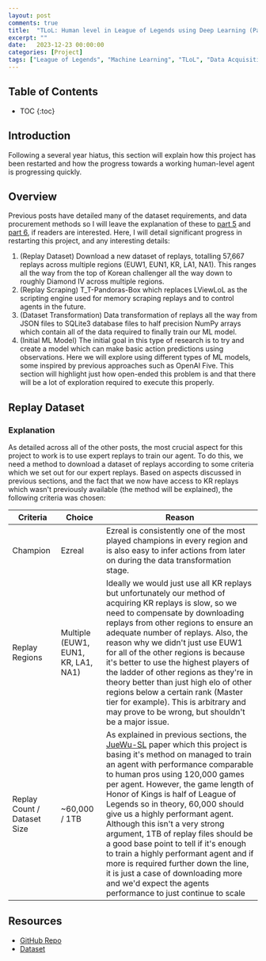 ```yaml
---
layout: post
comments: true
title:  "TLoL: Human level in League of Legends using Deep Learning (Part 7 - Dataset Acquisition, Transformation and Model Training)"
excerpt: ""
date:   2023-12-23 00:00:00
categories: [Project]
tags: ["League of Legends", "Machine Learning", "TLoL", "Data Acquisition", "Data Transformation", "Model Training"]
---
```


## Table of Contents

* TOC
{:toc}

## Introduction

Following a several year hiatus, this section will explain how this project has been restarted and how the progress towards
a working human-level agent is progressing quickly.

## Overview

Previous posts have detailed many of the dataset requirements, and data procurement methods so I will leave the explanation of these
to [part 5](https://miscellaneousstuff.github.io/project/2021/09/08/tlol-part-5-download-scraping.html)
and [part 6](https://miscellaneousstuff.github.io/project/2021/11/19/tlol-part-6-dataset-generation.html#overview), if readers are interested.
Here, I will detail significant progress in restarting this project, and any interesting details:
1. (Replay Dataset) Download a new dataset of replays, totalling 57,667 replays across multiple regions (EUW1, EUN1, KR, LA1, NA1).
   This ranges all the way from the top of Korean challenger all the way down to roughly Diamond IV across multiple
   regions.
2. (Replay Scraping) T_T-Pandoras-Box which replaces LViewLoL as the scripting engine used for memory scraping replays and to control
   agents in the future.
3. (Dataset Transformation) Data transformation of replays all the way from JSON files to SQLite3 database files to half precision NumPy arrays
   which contain all of the data required to finally train our ML model.
4. (Initial ML Model) The initial goal in this type of research is to try and create a model which can make basic action predictions using observations.
   Here we will explore using different types of ML models, some inspired by previous approaches such as OpenAI Five. This section will highlight
   just how open-ended this problem is and that there will be a lot of exploration required to execute this properly.

## Replay Dataset

### Explanation

As detailed across all of the other posts, the most crucial aspect for this project to work is to use expert replays to train our agent.
To do this, we need a method to download a dataset of replays according to some criteria which we set out for our expert replays. Based on
aspects discussed in previous sections, and the fact that we now have access to KR replays which wasn't previously available (the method will
be explained), the following criteria was chosen:

| Criteria | Choice | Reason |
| - | - | - |
| Champion | Ezreal | Ezreal is consistently one of the most played champions in every region and is also easy to infer actions from later on during the data transformation stage. |
| Replay Regions | Multiple (EUW1, EUN1, KR, LA1, NA1) | Ideally we would just use all KR replays but unfortunately our method of acquiring KR replays is slow, so we need to compensate by downloading replays from other regions to ensure an adequate number of replays. Also, the reason why we didn't just use EUW1 for all of the other regions is because it's better to use the highest players of the ladder of other regions as they're in theory better than just high elo of other regions below a certain rank (Master tier for example). This is arbitrary and may prove to be wrong, but shouldn't be a major issue. |
| Replay Count / Dataset Size | ~60,000 / 1TB | As explained in previous sections, the [JueWu-SL](https://ieeexplore.ieee.org/document/9248616) paper which this project is basing it's method on managed to train an agent with performance comparable to human pros using 120,000 games per agent. However, the game length of Honor of Kings is half of League of Legends so in theory, 60,000 should give us a highly performant agent. Although this isn't a very strong argument, 1TB of replay files should be a good base point to tell if it's enough to train a highly performant agent and if more is required further down the line, it is just a case of downloading more and we'd expect the agents performance to just continue to scale |

## Resources

- [GitHub Repo](https://github.com/MiscellaneousStuff/tlol-analysis)
- [Dataset](https://github.com/MiscellaneousStuff/tlol?tab=readme-ov-file#ezreal-dataset-patch-1323)